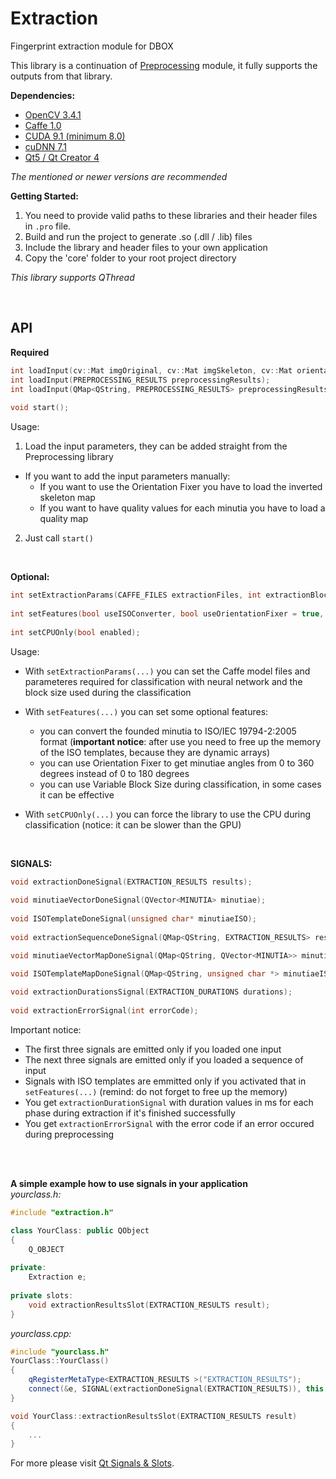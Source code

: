 # Extraction
Fingerprint extraction module for DBOX  
  
This library is a continuation of [Preprocessing](https://github.com/stupel/Preprocessing) module, it fully supports the outputs from that library.
  
**Dependencies:**
- [OpenCV 3.4.1](https://github.com/opencv/opencv)  
- [Caffe 1.0](https://github.com/BVLC/caffe)  
- [CUDA 9.1 (minimum 8.0)](https://developer.nvidia.com/cuda-downloads) 
- [cuDNN 7.1](https://developer.nvidia.com/rdp/cudnn-download)
- [Qt5 / Qt Creator 4](https://www.qt.io/download)  
  
*The mentioned or newer versions are recommended*   
  
**Getting Started:**
1. You need to provide valid paths to these libraries and their header files in ```.pro``` file.
2. Build and run the project to generate .so (.dll / .lib) files  
3. Include the library and header files to your own application  
4. Copy the 'core' folder to your root project directory  
  
*This library supports QThread*
  
  <br />
  
## API  
**Required**
```cpp  
int loadInput(cv::Mat imgOriginal, cv::Mat imgSkeleton, cv::Mat orientationMap, int fpQuality = 100, cv::Mat qualityMap = cv::Mat(0,0,CV_8UC1), cv::Mat imgSkeletonInverted = cv::Mat(0,0,CV_8UC1));
int loadInput(PREPROCESSING_RESULTS preprocessingResults);  
int loadInput(QMap<QString, PREPROCESSING_RESULTS> preprocessingResults);  
  
void start();  
```  
Usage:
1. Load the input parameters, they can be added straight from the Preprocessing library  
- If you want to add the input parameters manually:
  - If you want to use the Orientation Fixer you have to load the inverted skeleton map  
  - If you want to have quality values for each minutia you have to load a quality map  
2. Just call ```start()```  
  
<br />   
  
**Optional:**  
```cpp  
int setExtractionParams(CAFFE_FILES extractionFiles, int extractionBlockSize);  
  
int setFeatures(bool useISOConverter, bool useOrientationFixer = true, bool useVariableBlockSize = false);  
  
int setCPUOnly(bool enabled);  
``` 
Usage:  
- With ```setExtractionParams(...)``` you can set the Caffe model files and parameteres required for classification with neural network and the block size used during the classification  
- With ```setFeatures(...)``` you can set some optional features:
  - you can convert the founded minutia to ISO/IEC 19794-2:2005 format (**important notice**: after use you need to free up the memory of the ISO templates, because they are dynamic arrays)
  - you can use Orientation Fixer to get minutiae angles from 0 to 360 degrees instead of 0 to 180 degrees 
  - you can use Variable Block Size during classification, in some cases it can be effective
- With ```setCPUOnly(...)``` you can force the library to use the CPU during classification (notice: it can be slower than the GPU)  

  <br />
  
**SIGNALS:**  
```cpp  
void extractionDoneSignal(EXTRACTION_RESULTS results);  
  
void minutiaeVectorDoneSignal(QVector<MINUTIA> minutiae);  
  
void ISOTemplateDoneSignal(unsigned char* minutiaeISO);  
  
void extractionSequenceDoneSignal(QMap<QString, EXTRACTION_RESULTS> results);

void minutiaeVectorMapDoneSignal(QMap<QString, QVector<MINUTIA>> minutiaeMap);  

void ISOTemplateMapDoneSignal(QMap<QString, unsigned char *> minutiaeISO);  
  
void extractionDurationsSignal(EXTRACTION_DURATIONS durations);  
  
void extractionErrorSignal(int errorCode);  
```  
Important notice:  
- The first three signals are emitted only if you loaded one input
- The next three signals are emitted only if you loaded a sequence of input
- Signals with ISO templates are emmitted only if you activated that in ```setFeatures(...)``` (remind: do not forget to free up the memory)  
- You get ```extractionDurationSignal``` with duration values in ms for each phase during extraction if it's finished successfully  
- You get ```extractionErrorSignal``` with the error code if an error occured during preprocessing

  
<br />  
<br />  
  
**A simple example how to use signals in your application**  
*yourclass.h:*
```cpp  
#include "extraction.h"

class YourClass: public QObject
{
    Q_OBJECT  
  
private:  
    Extraction e;  
    
private slots:
    void extractionResultsSlot(EXTRACTION_RESULTS result);
}
```

*yourclass.cpp:*
```cpp 
#include "yourclass.h"
YourClass::YourClass()
{
    qRegisterMetaType<EXTRACTION_RESULTS >("EXTRACTION_RESULTS");
    connect(&e, SIGNAL(extractionDoneSignal(EXTRACTION_RESULTS)), this, SLOT(extractionResultsSlot(EXTRACTION_RESULTS)));
}

void YourClass::extractionResultsSlot(EXTRACTION_RESULTS result)
{
    ...
}
```
For more please visit [Qt Signals & Slots](http://doc.qt.io/archives/qt-4.8/signalsandslots.html).
